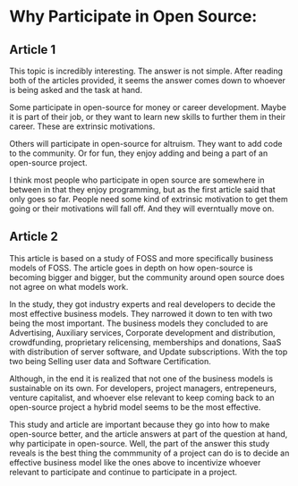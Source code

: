 # Why Participate in Open Source:
## Article 1
This topic is incredibly interesting. The answer is not simple. After reading both of the articles provided, it seems the answer comes down to whoever is being asked and the task at hand. 

Some participate in open-source for money or career development. Maybe it is part of their job, or they want to learn new skills to further them in their career. These are extrinsic motivations.

Others will participate in open-source for altruism. They want to add code to the community. Or for fun, they enjoy adding and being a part of an open-source project.

I think most people who participate in open source are somewhere in between in that they enjoy programming, but as the first article said that only goes so far. People need some kind of extrinsic motivation to get them going or their motivations will fall off. And they will everntually move on.

## Article 2

This article is based on a study of FOSS and more specifically business models of FOSS. The article goes in depth on how open-source is becoming bigger and bigger, but the community around open source does not agree on what models work.

In the study, they got industry experts and real developers to decide the most effective business models. They narrowed it down to ten with two being the most important. The business models they concluded to are Advertising, Auxiliary services, Corporate development and distribution, crowdfunding, proprietary relicensing, memberships and donations, SaaS with distribution of server software, and Update subscriptions. With the top two being Selling user data and Software Certification.

Although, in the end it is realized that not one of the business models is sustainable on its own. For developers, project managers, entrepeneurs, venture capitalist, and whoever else relevant to keep coming back to an open-source project a hybrid model seems to be the most effective.

This study and article are important because they go into how to make open-source better, and the article answers at part of the question at hand, why participate in open-source. Well, the part of the answer this study reveals is the best thing the commmunity of a project can do is to decide an effective business model like the ones above to incentivize whoever relevant to participate and continue to participate in a project.
